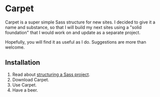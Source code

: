 # Carpet
Carpet is a super simple Sass structure for new sites. I decided to give it a name and substance, so that I will build my next sites using a "solid foundation" that I would work on and update as a separate project.

Hopefully, you will find it as useful as I do. Suggestions are more than welcome.

## Installation
1. Read about [structuring a Sass project]("http://thesassway.com/beginner/how-to-structure-a-sass-project").
2. Download Carpet.
3. Use Carpet.
4. Have a beer.